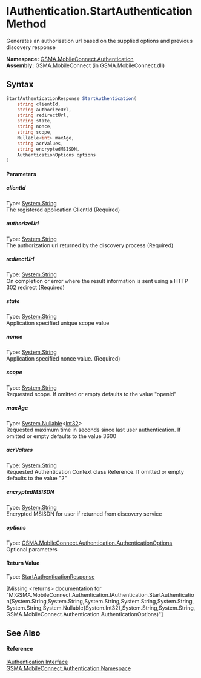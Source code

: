 IAuthentication.StartAuthentication Method
==========================================
Generates an authorisation url based on the supplied options and previous discovery response

**Namespace:** [GSMA.MobileConnect.Authentication][1]  
**Assembly:** GSMA.MobileConnect (in GSMA.MobileConnect.dll)

Syntax
------

```csharp
StartAuthenticationResponse StartAuthentication(
	string clientId,
	string authorizeUrl,
	string redirectUrl,
	string state,
	string nonce,
	string scope,
	Nullable<int> maxAge,
	string acrValues,
	string encryptedMSISDN,
	AuthenticationOptions options
)
```

#### Parameters

##### *clientId*
Type: [System.String][2]  
The registered application ClientId (Required)

##### *authorizeUrl*
Type: [System.String][2]  
The authorization url returned by the discovery process (Required)

##### *redirectUrl*
Type: [System.String][2]  
On completion or error where the result information is sent using a HTTP 302 redirect (Required)

##### *state*
Type: [System.String][2]  
Application specified unique scope value

##### *nonce*
Type: [System.String][2]  
Application specified nonce value. (Required)

##### *scope*
Type: [System.String][2]  
Requested scope. If omitted or empty defaults to the value "openid"

##### *maxAge*
Type: [System.Nullable][3]&lt;[Int32][4]>  
Requested maximum time in seconds since last user authentication. If omitted or empty defaults to the value 3600

##### *acrValues*
Type: [System.String][2]  
Requested Authentication Context class Reference. If omitted or empty defaults to the value "2"

##### *encryptedMSISDN*
Type: [System.String][2]  
Encrypted MSISDN for user if returned from discovery service

##### *options*
Type: [GSMA.MobileConnect.Authentication.AuthenticationOptions][5]  
Optional parameters

#### Return Value
Type: [StartAuthenticationResponse][6]  

[Missing &lt;returns> documentation for "M:GSMA.MobileConnect.Authentication.IAuthentication.StartAuthentication(System.String,System.String,System.String,System.String,System.String,System.String,System.Nullable{System.Int32},System.String,System.String,GSMA.MobileConnect.Authentication.AuthenticationOptions)"]


See Also
--------

#### Reference
[IAuthentication Interface][7]  
[GSMA.MobileConnect.Authentication Namespace][1]  

[1]: ../README.md
[2]: http://msdn.microsoft.com/en-us/library/s1wwdcbf
[3]: http://msdn.microsoft.com/en-us/library/b3h38hb0
[4]: http://msdn.microsoft.com/en-us/library/td2s409d
[5]: ../AuthenticationOptions/README.md
[6]: ../StartAuthenticationResponse/README.md
[7]: README.md
[8]: ../../_icons/Help.png